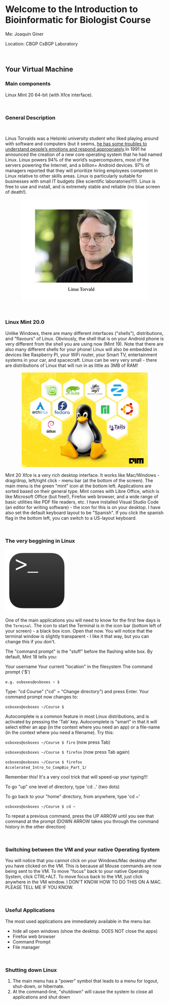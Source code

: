 # Welcome to the Introduction to Bioinformatic for Biologist Course
Me: Joaquín Giner

Location: CBGP CsBGP Laboratory 

<br />

## Your Virtual Machine


### Main components
Linux Mint 20 64-bit (with Xfce interface).

<br />

### General Description

<br />


Linus Torvalds was a Helsinki university student who liked playing around with software and computers (but it seems, [he has some troubles to understand people’s emotions and respond appropriately](https://www.newyorker.com/science/elements/after-years-of-abusive-e-mails-the-creator-of-linux-steps-aside).In 1991 he announced the creation of a new core operating system that he had named Linux. Linux powers 94% of the world’s supercomputers, most of the servers powering the Internet, and a billion+ Android devices. 97% of managers reported that they will prioritize hiring employees competent in Linux relative to other skills areas. Linux is particularly suitable for businesses with small IT budgets (like scientific laboratories!!!!). Linux is free to use and install, and is extremely stable and reliable (no blue screen of death!).

<p align="center">
<img src="0.1.png" alt="drawing" width="400"/>
</p>


<br />

### Linux Mint 20.0

Unlike Windows, there are many different interfaces ("shells"), distributions, and "flavours" of Linux. Obviously, the shell that is on your Android phone is very different from the shell you are using now (Mint 19). Note that there are also many different shells for your phone! Linux will also be embedded in devices like Raspberry PI, your WiFi router, your Smart TV, entertainment systems in your car, and spacecraft. Linux can be very very small - there are distributions of Linux that will run in as little as 3MB of RAM!


<p align="center">
<img src="0.2.png" alt="drawing" width="400"/>
</p>


Mint 20 Xfce is a very rich desktop interface. It works like Mac/Windows - drag/drop, left/right click - menu bar (at the bottom of the screen). The main menu is the green "mint" icon at the bottom left. Applications are sorted based on their general type. Mint comes with Libre Office, which is like Microsoft Office (but free!), Firefox web browser, and a wide range of basic utilities like PDF file readers, etc. I have installed Visual Studio Code (an editor for writing software) - the icon for this is on your desktop. I have also set the default keyboard layout to be "Spanish". If you click the spanish flag in the bottom left, you can switch to a US-layout keyboard.

<br />

### The very beggining in Linux

<img src="0.3.png" alt="drawing" width="200"/>



One of the main applications you will need to know for the first few days is the `Terminal`. The icon to start the Terminal is in the icon bar (bottom left of your screen) - a black box icon. Open that now. You will notice that the terminal window is slightly transparent - I like it that way, but you can change this if you don't.

The "command prompt" is the "stuff" before the flashing white box. By default, Mint 18 tells you:

Your username
Your current "location" in the filesystem
The command prompt ('$')

`e.g. osboxes@osboxes ~ $`

Type: "cd Course" ("cd" = "Change directory") and press Enter. Your command prompt now changes to:

`osboxes@osboxes ~/Course $`

Autocomplete is a common feature in most Linux distributions, and is activated by pressing the 'Tab' key. Autocomplete is "smart" in that it will select either an app (in the context where you need an app) or a file-name (in the context where you need a filename). Try this:

`osboxes@osboxes ~/Course $ fire`                 (now press Tab)

`osboxes@osboxes ~/Course $ firefox`              (now press Tab again)

`osboxes@osboxes ~/Course $ firefox Accelerated_Intro_to_CompBio_Part_1/`

Remember this! It's a very cool trick that will speed-up your typing!!!

To go "up" one level of directory, type 'cd ..' (two dots)

To go back to your "home" directory, from anywhere, type 'cd ~'

`osboxes@osboxes ~/Course $ cd ~`

To repeat a previous command, press the UP ARROW until you see that command at the prompt (DOWN ARROW takes you through the command history in the other direction)

<br />

### Switching between the VM and your native Operating System
You will notice that you cannot click on your Windows/Mac desktop after you have clicked on the VM. This is because all Mouse commands are now being sent to the VM. To move "focus" back to your native Operating System, click CTRL+ALT. To move focus back to the VM, just click anywhere in the VM window. I DON'T KNOW HOW TO DO THIS ON A MAC. PLEASE TELL ME IF YOU KNOW.

<br />

### Useful Applications
The most used applications are immediately available in the menu bar.

* hide all open windows (show the desktop. DOES NOT close the apps)
* Firefox web browser
* Command Prompt
* File manager

<br />

### Shutting down Linux
1) The main menu has a "power" symbol that leads to a menu for logout, shut-down, or hibernate.<br />
2) At the command-line, "shutdown" will cause the system to close all applications and shut down


